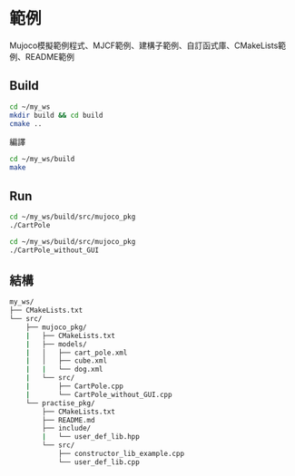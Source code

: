 # 範例
Mujoco模擬範例程式、MJCF範例、建構子範例、自訂函式庫、CMakeLists範例、README範例

## Build
```bash
cd ~/my_ws
mkdir build && cd build
cmake ..
```
編譯
```bash
cd ~/my_ws/build
make
```

## Run
```bash
cd ~/my_ws/build/src/mujoco_pkg
./CartPole
```
```bash
cd ~/my_ws/build/src/mujoco_pkg
./CartPole_without_GUI
```

## 結構
```bash
my_ws/
├── CMakeLists.txt
└── src/
	├── mujoco_pkg/
	|	├── CMakeLists.txt
	|	├── models/
	|	│	├── cart_pole.xml
	|	│	├── cube.xml
	|	|	└── dog.xml
	|	└── src/
	|		├── CartPole.cpp
	|		└── CartPole_without_GUI.cpp
	└── practise_pkg/
		├── CMakeLists.txt
		├── README.md
		├── include/
		|	└── user_def_lib.hpp
		└── src/
			├── constructor_lib_example.cpp
			└── user_def_lib.cpp
```
